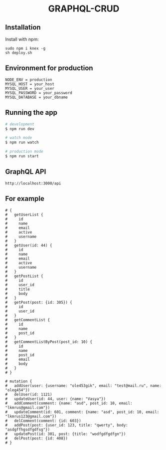 # <div align="center">GRAPHQL-CRUD<div>

## Installation

Install with npm:

```
sudo npm i knex -g
sh deploy.sh
```

## Environment for production

```
NODE_ENV = production
MYSQL_HOST = your_host
MYSQL_USER = your_user
MYSQL_PASSWORD = your_password
MYSQL_DATABASE = your_dbname
```

## Running the app

```bash
# development
$ npm run dev

# watch mode
$ npm run watch

# production mode
$ npm run start
```

## GraphQL API

`http://localhost:3000/api`

## For example

```
# {
#   getUserList {
#     id
#     name
#     email
#     active
#     username
#   }
#   getUser(id: 44) {
#     id
#     name
#     email
#     active
#     username
#   }
#   getPostList {
#     id
#     user_id
#     title
#     body
#   }
#   getPost(post: {id: 305}) {
#     id
#     user_id
#   }
#   getCommentList {
#     id
#     name
#     post_id
#   }
#   getCommentListByPost(post_id: 10) {
#     id
#     name
#     post_id
#     email
#     body
#   }
# }

# mutation {
#   addUser(user: {username: "ole453gik", email: "test@mail.ru", name: "oleg454"})
#   delUser(id: 1121)
#   updateUser(id: 44, user: {name: "Vasya"})
#   addComment(comment: {name: "asd", post_id: 10, email: "lkmrus@gmail.com"})
#   updateComment(id: 601, comment: {name: "asd", post_id: 10, email: "lkmrus123@gmail.com"})
#   delComment(comment: {id: 603})
#   addPost(post: {user_id: 123, title: "qwerty", body: "asdgffhgsdfgdfsg"})
#   updatePost(id: 301, post: {title: "wodfgdfgdfgn"})
#   delPost(post: {id: 408})
# }

```

